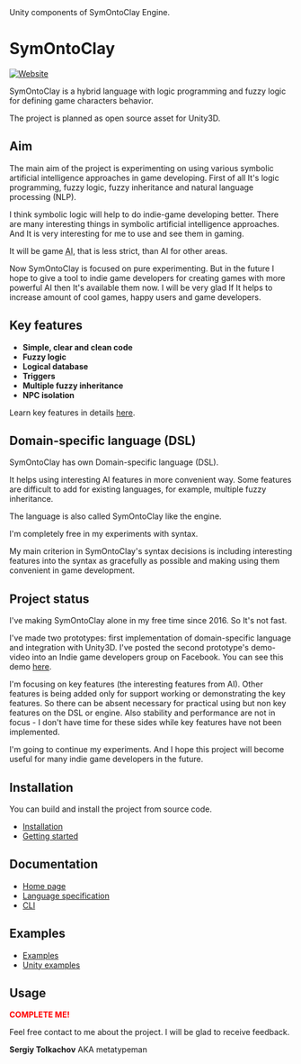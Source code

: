 <div>Unity components of SymOntoClay Engine.</div>

# SymOntoClay

<span>[![Website](https://img.shields.io/badge/documentation-online-brightgreen)](https://symontoclay.github.io/docs/index.html)
</span><span></span>

<div><div><p>
SymOntoClay is a hybrid language with logic programming and fuzzy logic for defining game characters behavior.
</p>

<p>
The project is planned as open source asset for Unity3D.
</p></div></div>

## Aim

<div><div><p>
The main aim of the project is experimenting on using various symbolic artificial intelligence approaches in game developing.
First of all It's logic programming, fuzzy logic, fuzzy inheritance and natural language processing (NLP).
</p>

<p>
I think symbolic logic will help to do indie-game developing better.
There are many interesting things in symbolic artificial intelligence approaches.
And It is very interesting for me to use and see them in gaming.
</p>

<p>
It will be game <abbr title='Artificial Intelligence'>AI</abbr>, that is less strict, than AI for other areas.
</p>

<p>
Now SymOntoClay is focused on pure experimenting.
But in the future I hope to give a tool to indie game developers for creating games with more powerful AI then It's available them now.
I will be very glad If It helps to increase amount of cool games, happy users and game developers.
</p></div></div>

## Key features

<div><ul>
<li>
<b>Simple, clear and clean code</b>
</li>
<li>
<b>Fuzzy logic</b>
</li>
<li>
<b>Logical database</b>
</li>
<li>
<b>Triggers</b>
</li>
<li>
<b>Multiple fuzzy inheritance</b>
</li>
<li>
<b>NPC isolation</b>
</li>
</ul>
<p>
Learn key features in details <a href='https://symontoclay.github.io/docs/key-features.html'>here</a>.
</p>
</div>

## Domain-specific language (DSL)

<div><div><p>
SymOntoClay has own Domain-specific language (DSL).
</p>

<p>
It helps using interesting AI features in more convenient way.
Some features are difficult to add for existing languages, for example, multiple fuzzy inheritance.
</p>

<p>
The language is also called SymOntoClay like the engine.
</p>

<p>
I'm completely free in my experiments with syntax.
</p>

<p>
My main criterion in SymOntoClay's syntax decisions is including interesting features into the syntax as gracefully as possible and making using them convenient in game development.
</p></div></div>

## Project status

<div><div><p>
I've making SymOntoClay alone in my free time since 2016. 
So It's not fast.
</p>

<p>
I've made two prototypes: first implementation of domain-specific language and integration with Unity3D.
I've posted the second prototype's demo-video into an Indie game developers group on Facebook. 
You can see this demo <i class="fab fa-facebook" title="Facebook"></i><a href='https://www.facebook.com/groups/IndieGameDevs/permalink/10155707420791573/'>here</a>.
</p>

<p>
I'm focusing on key features (the interesting features from AI). 
Other features is being added only for support working or demonstrating the key features.
So there can be absent necessary for practical using  but non key features on the DSL or engine.
Also stability and performance are not in focus - I don't have time for these sides while key features have not been implemented.
</p>

<p>
I'm going to continue my experiments.
And I hope this project will become useful for many indie game developers in the future.
</p></div></div>

## Installation
You can build and install the project from source code.

* [Installation](https://symontoclay.github.io/docs/install.html)
* [Getting started](https://symontoclay.github.io/docs/getting-started-cli.html)

## Documentation

* [Home page](https://symontoclay.github.io/)
* [Language specification](https://symontoclay.github.io/docs/spec.html)
* [CLI](https://symontoclay.github.io/docs/cli.html)

## Examples

* [Examples](https://symontoclay.github.io/docs/lng_examples/index.html)
* [Unity examples](https://symontoclay.github.io/docs/unity-examples.html)

## Usage

<div style="font-weight: bold; color: red;">COMPLETE ME!</div>

<p>
Feel free contact to me about the project. 
I will be glad to receive feedback.
</p>

<p class='center-h'>
<b>Sergiy Tolkachov</b> AKA metatypeman
</p>
